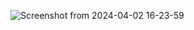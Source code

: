![Screenshot from 2024-04-02 16-23-59](https://github.com/KaraniWachira/chakula-xpress-app/assets/61309573/7985508b-c0e7-4449-9cc5-dea4b00a4dcf)
